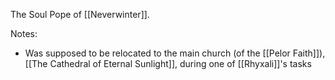 The Soul Pope of [[Neverwinter]].

Notes: 
- Was supposed to be relocated to the main church (of the [[Pelor Faith]]), [[The Cathedral of Eternal Sunlight]], during one of [[Rhyxali]]'s tasks 